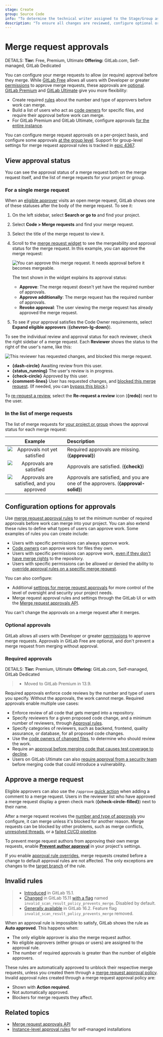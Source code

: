 ```yaml
---
stage: Create
group: Source Code
info: "To determine the technical writer assigned to the Stage/Group associated with this page, see https://handbook.gitlab.com/handbook/product/ux/technical-writing/#assignments"
description: "To ensure all changes are reviewed, configure optional or required approvals for merge requests in your project."
---
```


# Merge request approvals

DETAILS:
**Tier:** Free, Premium, Ultimate
**Offering:** GitLab.com, Self-managed, GitLab Dedicated

You can configure your merge requests to allow (or require) approval before
they merge. While [GitLab Free](https://about.gitlab.com/pricing/) allows
all users with Developer or greater [permissions](../../../permissions.md) to
approve merge requests, these approvals are [optional](#optional-approvals).
[GitLab Premium](https://about.gitlab.com/pricing/) and
[GitLab Ultimate](https://about.gitlab.com/pricing/) give you more
flexibility:

- Create required [rules](rules.md) about the number and type of approvers before work can merge.
- Build a list of users who act as [code owners](../../codeowners/index.md) for specific files,
  and require their approval before work can merge.
- For GitLab Premium and GitLab Ultimate, configure approvals
  [for the entire instance](../../../../administration/merge_requests_approvals.md).

You can configure merge request approvals on a per-project basis, and configure some approvals
[at the group level](../../../group/manage.md#group-merge-request-approval-settings). Support for
group-level settings for merge request approval rules is tracked in
[epic 4367](https://gitlab.com/groups/gitlab-org/-/epics/4367).

## View approval status

You can see the approval status of a merge request both on the merge request itself,
and the list of merge requests for your project or group.

### For a single merge request

When an [eligible approver](rules.md#eligible-approvers) visits an open merge request,
GitLab shows one of these statuses after the body of the merge request. To see it:

1. On the left sidebar, select **Search or go to** and find your project.
1. Select **Code > Merge requests** and find your merge request.
1. Select the title of the merge request to view it.
1. Scroll to the [merge request widget](../widgets.md) to see the mergeability and
   approval status for the merge request. In this example, you can approve the
   merge request:

   ![You can approve this merge request. It needs approval before it becomes mergeable.](img/approval_and_merge_status_v17_3.png)

   The text shown in the widget explains its approval status:

   - **Approve**: The merge request doesn't yet have the required number of approvals.
   - **Approve additionally**: The merge request has the required number of approvals.
   - **Revoke approval**: The user viewing the merge request has already approved
     the merge request.

1. To see if your approval satisfies the Code Owner requirements, select
   **Expand eligible approvers** (**{chevron-lg-down}**).

To see the individual review and approval status for each reviewer, check the right sidebar
of a merge request. Each **Reviewer** shows the status to the right of the user's name, like this:

![This reviewer has requested changes, and blocked this merge request.](img/reviewer_blocks_mr_v17_3.png)

- **{dash-circle}** Awaiting review from this user.
- **{status_running}** The user's review is in progress.
- **{check-circle}** Approved by this user.
- **{comment-lines}** User has requested changes, and
  [blocked this merge request](../reviews/index.md#prevent-merge-when-you-request-changes).
  (If needed, you can [bypass this block](../reviews/index.md#prevent-merge-when-you-request-changes).)

To [re-request a review](../reviews/index.md#re-request-a-review), select the
**Re-request a review** icon (**{redo}**) next to the user.

### In the list of merge requests

The list of merge requests for [your project or group](../index.md#view-merge-requests)
shows the approval status for each merge request:

| Example | Description |
| :-----: | :---------- |
| ![Approvals not yet satisfied](img/approvals_unsatisfied_v17_1.png) | Required approvals are missing. (**{approval}**) |
| ![Approvals are satisfied](img/approvals_satisfied_v17_1.png) | Approvals are satisfied. (**{check}**) |
| ![Approvals are satisfied, and you approved](img/you_approvals_satisfied_v17_1.png) | Approvals are satisfied, and you are one of the approvers. (**{approval-solid}**) |

## Configuration options for approvals

Use [merge request approval rules](rules.md) to set the minimum number of
required approvals before work can merge into your project. You can also extend these
rules to define what types of users can approve work. Some examples of rules you can create include:

- Users with specific permissions can always approve work.
- [Code owners](../../codeowners/index.md) can approve work for files they own.
- Users with specific permissions can approve work,
  [even if they don't have merge rights](rules.md#enable-approval-permissions-for-users-with-the-reporter-role)
  to the repository.
- Users with specific permissions can be allowed or denied the ability
  to [override approval rules on a specific merge request](rules.md#edit-or-override-merge-request-approval-rules).

You can also configure:

- Additional [settings for merge request approvals](settings.md) for more control of the
  level of oversight and security your project needs.
- Merge request approval rules and settings through the GitLab UI or with the
  [Merge request approvals API](../../../../api/merge_request_approvals.md).

You can't change the approvals on a merge request after it merges.

### Optional approvals

GitLab allows all users with Developer or greater [permissions](../../../permissions.md)
to approve merge requests. Approvals in GitLab Free are optional, and don't prevent
a merge request from merging without approval.

### Required approvals

DETAILS:
**Tier:** Premium, Ultimate
**Offering:** GitLab.com, Self-managed, GitLab Dedicated

> - Moved to GitLab Premium in 13.9.

Required approvals enforce code reviews by the number and type of users you specify.
Without the approvals, the work cannot merge. Required approvals enable multiple use cases:

- Enforce review of all code that gets merged into a repository.
- Specify reviewers for a given proposed code change, and a minimum number
  of reviewers, through [Approval rules](rules.md).
- Specify categories of reviewers, such as backend, frontend, quality assurance, or
  database, for all proposed code changes.
- Use the [code owners of changed files](rules.md#code-owners-as-eligible-approvers),
  to determine who should review the work.
- Require an [approval before merging code that causes test coverage to decline](../../../../ci/testing/code_coverage.md#coverage-check-approval-rule).
- Users on GitLab Ultimate can also [require approval from a security team](../../../application_security/index.md#security-approvals-in-merge-requests)
  before merging code that could introduce a vulnerability.

## Approve a merge request

Eligible approvers can also use the `/approve`
[quick action](../../../project/quick_actions.md) when adding a comment to
a merge request. Users in the reviewer list who have approved a merge request display
a green check mark (**{check-circle-filled}**) next to their name.

After a merge request receives the [number and type of approvals](rules.md) you configure, it can merge
unless it's blocked for another reason. Merge requests can be blocked by other problems,
such as merge conflicts, [unresolved threads](../index.md#prevent-merge-unless-all-threads-are-resolved),
or a [failed CI/CD pipeline](../merge_when_pipeline_succeeds.md).

To prevent merge request authors from approving their own merge requests,
enable [**Prevent author approval**](settings.md#prevent-approval-by-author)
in your project's settings.

If you enable [approval rule overrides](settings.md#prevent-editing-approval-rules-in-merge-requests),
merge requests created before a change to default approval rules are not affected.
The only exceptions are changes to the [target branch](rules.md#approvals-for-protected-branches)
of the rule.

## Invalid rules

> - [Introduced](https://gitlab.com/gitlab-org/gitlab/-/issues/334698) in GitLab 15.1.
> - [Changed](https://gitlab.com/gitlab-org/gitlab/-/issues/389905) in GitLab 15.11 [with a flag](../../../../administration/feature_flags.md) named `invalid_scan_result_policy_prevents_merge`. Disabled by default.
> - [Generally available](https://gitlab.com/gitlab-org/gitlab/-/issues/405023) in GitLab 16.2. Feature flag `invalid_scan_result_policy_prevents_merge` removed.

When an approval rule is impossible to satisfy, GitLab shows the rule as
**Auto approved**. This happens when:

- The only eligible approver is also the merge request author.
- No eligible approvers (either groups or users) are assigned to the approval rule.
- The number of required approvals is greater than the number of eligible approvers.

These rules are automatically approved to unblock their respective merge requests, unless you
created them through a [merge request approval policy](../../../application_security/policies/scan-result-policies.md).
Invalid approval rules created through a merge request approval policy are:

- Shown with **Action required**.
- Not automatically approved.
- Blockers for merge requests they affect.

## Related topics

- [Merge request approvals API](../../../../api/merge_request_approvals.md)
- [Instance-level approval rules](../../../../administration/merge_requests_approvals.md) for self-managed installations
